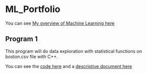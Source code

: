 # ML_Portfolio
 You can see [My overview of Machine Learning here](ML_Overview.pdf) 


## Program 1

This program will do data exploration with statistical  functions on boston.csv file with C++.

You can see the [code here](Program_1.cpp) and a [descriptive document here](boston_document.pdf)
